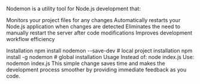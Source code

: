 Nodemon is a utility tool for Node.js development that:

Monitors your project files for any changes
Automatically restarts your Node.js application when changes are detected
Eliminates the need to manually restart the server after code modifications
Improves development workflow efficiency

Installation
npm install nodemon --save-dev   # local project installation
npm install -g nodemon           # global installation
Usage
Instead of:
node index.js
Use:
nodemon index.js
This simple change saves time and makes the development process smoother by providing immediate feedback as you code.